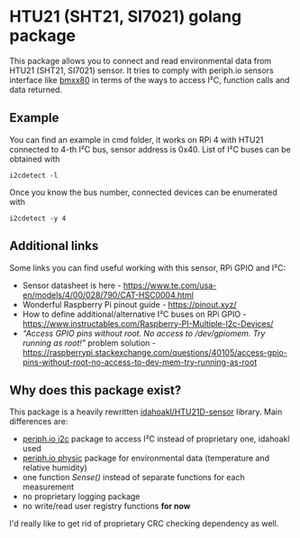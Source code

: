 # HTU21 (SHT21, SI7021) golang package

This package allows you to connect and read environmental data from HTU21 (SHT21, SI7021) sensor. It tries to comply with periph.io sensors interface like [bmxx80](https://periph.io/device/bmxx80/) in terms of the ways to access I²C, function calls and data returned.

## Example
You can find an example in cmd folder, it works on RPi 4 with HTU21 connected to 4-th I²C bus, sensor address is 0x40. List of I²C buses can be obtained with 

`i2cdetect -l`

Once you know the bus number, connected devices can be enumerated with

`i2cdetect -y 4`

## Additional links

Some links you can find useful working with this sensor, RPi GPIO and I²C:

- Sensor datasheet is here - https://www.te.com/usa-en/models/4/00/028/790/CAT-HSC0004.html
- Wonderful Raspberry Pi pinout guide - https://pinout.xyz/
- How to define additional/alternative I²C buses on RPi GPIO - https://www.instructables.com/Raspberry-PI-Multiple-I2c-Devices/
- *"Access GPIO pins without root. No access to /dev/gpiomem. Try running as root!"* problem solution - https://raspberrypi.stackexchange.com/questions/40105/access-gpio-pins-without-root-no-access-to-dev-mem-try-running-as-root

## Why does this package exist?

This package is a heavily rewritten [idahoakl/HTU21D-sensor](https://github.com/idahoakl/HTU21D-sensor/) library. Main differences are:

-  [periph.io i2c](http://periph.io/x/conn/v3/i2c) package to access I²C instead of proprietary one, idahoakl used
- [periph.io physic](http://periph.io/x/conn/v3/physic) package for environmental data (temperature and relative humidity)
- one function *Sense()* instead of separate functions for each measurement 
- no proprietary logging package
- no write/read user registry functions **for now**
  
I'd really like to get rid of proprietary CRC checking dependency as well.